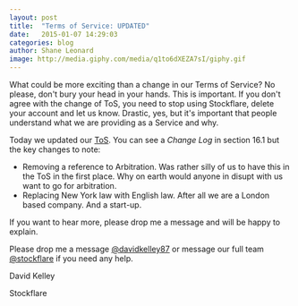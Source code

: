 ```yaml
---
layout: post
title:  "Terms of Service: UPDATED"
date:   2015-01-07 14:29:03
categories: blog
author: Shane Leonard
image: http://media.giphy.com/media/q1to6dXEZA7sI/giphy.gif
---
```


What could be more exciting than a change in our Terms of Service? No please, don't bury your head in your hands. This is important. If you don't agree with the change of ToS, you need to stop using Stockflare, delete your account and let us know. Drastic, yes, but it's important that people understand what we are providing as a Service and why.

Today we updated our [ToS](http://pages.stockflare.com/tos/). You can see a *Change Log* in section 16.1 but the key changes to note:

* Removing a reference to Arbitration. Was rather silly of us to have this in the ToS in the first place. Why on earth would anyone in disupt with us want to go for arbitration. 
* Replacing New York law with English law. After all we are a London based company. And a start-up. 

If you want to hear more, please drop me a message and will be happy to explain.

Please drop me a message [@davidkelley87](https://twitter.com/davidkelley87) or message our full team [@stockflare](https://twitter.com/stockflare) if you need any help. 

David Kelley

Stockflare